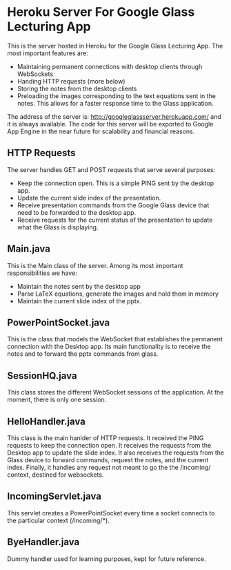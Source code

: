 # Heroku Server For Google Glass Lecturing App

This is the server hosted in Heroku for the Google Glass Lecturing App. The most important features are:
- Maintaining permanent connections with desktop clients through WebSockets
- Handing HTTP requests (more below)
- Storing the notes from the desktop clients
- Preloading the images corresponding to the text equations sent in the notes. This allows for a faster response time to the Glass application.

The address of the server is: http://googleglassserver.herokuapp.com/ and it is always available.
The code for this server will be exported to Google App Engine in the near future for scalability and financial reasons.

## HTTP Requests

The server handles GET and POST requests that serve several purposes:
- Keep the connection open. This is a simple PING sent by the desktop app.
- Update the current slide index of the presentation.
- Receive presentation commands from the Google Glass device that need to be forwarded to the desktop app.
- Receive requests for the current status of the presentation to update what the Glass is displaying.

## Main.java

This is the Main class of the server. Among its most important responsibilities we have:
 - Maintain the notes sent by the desktop app
 - Parse LaTeX equations, generate the images and hold them in memory
 - Maintain the current slide index of the pptx.

## PowerPointSocket.java

This is the class that models the WebSocket that establishes the permanent connection with the
Desktop app. Its main functionality is to receive the notes and to forward the pptx commands from glass.

## SessionHQ.java

This class stores the different WebSocket sessions of the application. At the moment, there is only one session.

## HelloHandler.java

This class is the main hanlder of HTTP requests. It received the PING requests to keep the connection open.
It receives the requests from the Desktop app to update the slide index.
It also receives the requests from the Glass device to forward commands, request the notes, and the current index.
Finally, it handles any request not meant to go the the /incoming/ context, destined for websockets.

## IncomingServlet.java

This servlet creates a PowerPointSocket every time a socket connects to the particular context (/incoming/*).

## ByeHandler.java
Dummy handler used for learning purposes, kept for future reference.




